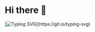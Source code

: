# Hi there 👋
[![Typing SVG](https://readme-typing-svg.herokuapp.com?font=Fira+Code&pause=1000&color=F7EB2D&random=false&width=435&lines=Hello%2C+I+am+Aditya+Singh!)](https://git.io/typing-svg)

